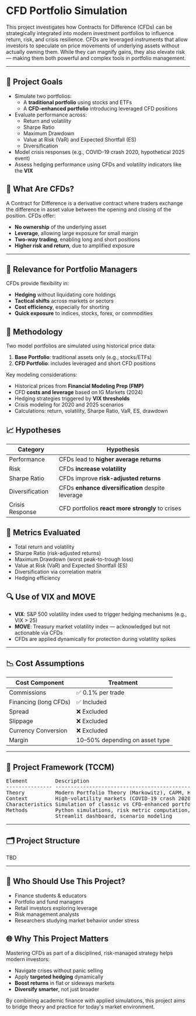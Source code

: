 # CFD Portfolio Simulation

This project investigates how Contracts for Difference (CFDs) can be strategically integrated into modern investment portfolios to influence return, risk, and crisis resilience. CFDs are leveraged instruments that allow investors to speculate on price movements of underlying assets without actually owning them. While they can magnify gains, they also elevate risk — making them both powerful and complex tools in portfolio management.

---

## 🎯 Project Goals

- Simulate two portfolios:
  - A **traditional portfolio** using stocks and ETFs
  - A **CFD-enhanced portfolio** introducing leveraged CFD positions
- Evaluate performance across:
  - Return and volatility
  - Sharpe Ratio
  - Maximum Drawdown
  - Value at Risk (VaR) and Expected Shortfall (ES)
  - Diversification
- Model crisis responses (e.g., COVID-19 crash 2020, hypothetical 2025 event)
- Assess hedging performance using CFDs and volatility indicators like the **VIX**



## 📘 What Are CFDs?

A Contract for Difference is a derivative contract where traders exchange the difference in asset value between the opening and closing of the position. CFDs offer:

- **No ownership** of the underlying asset
- **Leverage**, allowing large exposure for small margin
- **Two-way trading**, enabling long and short positions
- **Higher risk and return**, due to amplified exposure

---

## 💼 Relevance for Portfolio Managers

CFDs provide flexibility in:

- **Hedging** without liquidating core holdings
- **Tactical shifts** across markets or sectors
- **Cost efficiency**, especially for shorting
- **Quick exposure** to indices, stocks, forex, or commodities



## 🧪 Methodology

Two model portfolios are simulated using historical price data:

1. **Base Portfolio**: traditional assets only (e.g., stocks/ETFs)
2. **CFD Portfolio**: includes leveraged and short CFD positions

Key modeling considerations:

- Historical prices from **Financial Modeling Prep (FMP)**
- CFD **costs and leverage** based on IG Markets (2024)
- Hedging strategies triggered by **VIX thresholds**
- Crisis modeling for 2020 and 2025 scenarios
- Calculations: return, volatility, Sharpe Ratio, VaR, ES, drawdown



## 📈 Hypotheses

| Category         | Hypothesis                                                  |
|------------------|-------------------------------------------------------------|
| Performance      | CFDs lead to **higher average returns**                     |
| Risk             | CFDs **increase volatility**                                |
| Sharpe Ratio     | CFDs improve **risk-adjusted returns**                      |
| Diversification  | CFDs **enhance diversification** despite leverage           |
| Crisis Response  | CFD portfolios **react more strongly** to crises            |



## 🧮 Metrics Evaluated

- Total return and volatility
- Sharpe Ratio (risk-adjusted returns)
- Maximum Drawdown (worst peak-to-trough loss)
- Value at Risk (VaR) and Expected Shortfall (ES)
- Diversification via correlation matrix
- Hedging efficiency



## 🔍 Use of VIX and MOVE

- **VIX**: S&P 500 volatility index used to trigger hedging mechanisms (e.g., VIX > 25)
- **MOVE**: Treasury market volatility index — acknowledged but not actionable via CFDs
- CFDs are applied dynamically for protection during volatility spikes

---

## 📉 Cost Assumptions

| Cost Component        | Treatment                     |
|-----------------------|-------------------------------|
| Commissions           | ✅ 0.1% per trade              |
| Financing (long CFDs) | ✅ Included                   |
| Spread                | ❌ Excluded                   |
| Slippage              | ❌ Excluded                   |
| Currency Conversion   | ❌ Excluded                   |
| Margin                | 10–50% depending on asset type|

---

## 🧭 Project Framework (TCCM)

<pre>
Element         Description
--------------- -----------------------------------------------------------
Theory          Modern Portfolio Theory (Markowitz), CAPM, Hull's hedging model
Context         High-volatility markets (COVID-19 crash 2020, hypothetical 2025 crash)
Characteristics Simulation of classic vs CFD-enhanced portfolios, crisis response analysis
Methods         Python simulations, risk metric computation, VIX-based hedging, 
                Streamlit dashboard, scenario modeling
</pre>

---

## 🗂 Project Structure
TBD



---




## 👤 Who Should Use This Project?

- Finance students & educators
- Portfolio and fund managers
- Retail investors exploring leverage
- Risk management analysts
- Researchers studying market behavior under stress



## 🌐 Why This Project Matters

Mastering CFDs as part of a disciplined, risk-managed strategy helps modern investors:

- Navigate crises without panic selling
- Apply **targeted hedging** dynamically
- **Boost returns** in flat or sideways markets
- **Diversify smarter**, not just broader

By combining academic finance with applied simulations, this project aims to bridge theory and practice for today's market environment.
